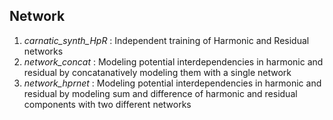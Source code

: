 Network
----

1. *carnatic_synth_HpR* : Independent training of Harmonic and Residual networks
2. *network_concat* : Modeling potential interdependencies in harmonic and residual by concatanatively modeling them with a single network
3. *network_hprnet* : Modeling potential interdependencies in harmonic and residual by modeling sum and difference of harmonic and residual components with two different networks
